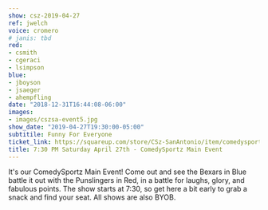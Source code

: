 ```yaml
---
show: csz-2019-04-27
ref: jwelch
voice: cromero
# janis: tbd
red:
- csmith
- cgeraci
- lsimpson
blue:
- jboyson
- jsaeger
- ahempfling
date: "2018-12-31T16:44:08-06:00"
images:
- images/cszsa-event5.jpg
show_date: "2019-04-27T19:30:00-05:00"
subtitile: Funny For Everyone
ticket_link: https://squareup.com/store/CSz-SanAntonio/item/comedysportz-saturday-night-31
title: 7:30 PM Saturday April 27th - ComedySportz Main Event
---
```


It's our ComedySportz Main Event! Come out and see the Bexars in Blue battle it out with the Punslingers in Red, in a battle for laughs, glory, and fabulous points. The show starts at 7:30, so get here a bit early to grab a snack and find your seat. All shows are also BYOB.
